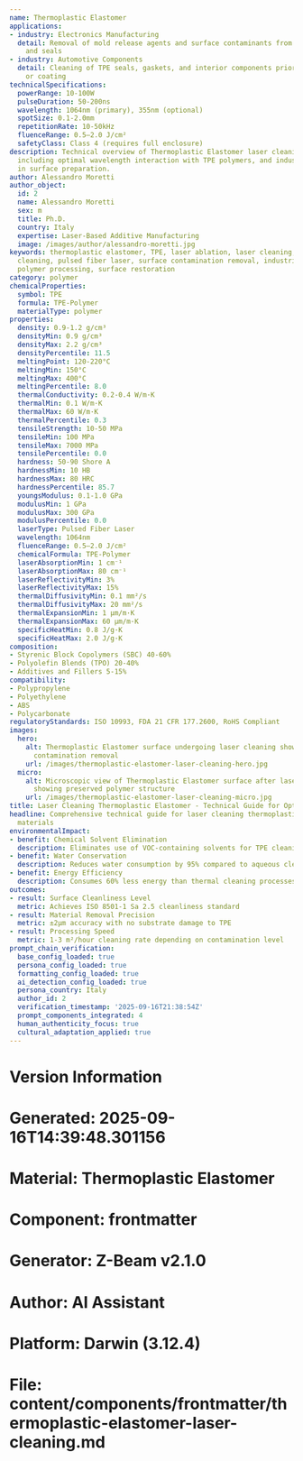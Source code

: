 ```yaml
---
name: Thermoplastic Elastomer
applications:
- industry: Electronics Manufacturing
  detail: Removal of mold release agents and surface contaminants from TPE connectors
    and seals
- industry: Automotive Components
  detail: Cleaning of TPE seals, gaskets, and interior components prior to bonding
    or coating
technicalSpecifications:
  powerRange: 10-100W
  pulseDuration: 50-200ns
  wavelength: 1064nm (primary), 355nm (optional)
  spotSize: 0.1-2.0mm
  repetitionRate: 10-50kHz
  fluenceRange: 0.5–2.0 J/cm²
  safetyClass: Class 4 (requires full enclosure)
description: Technical overview of Thermoplastic Elastomer laser cleaning applications,
  including optimal wavelength interaction with TPE polymers, and industrial applications
  in surface preparation.
author: Alessandro Moretti
author_object:
  id: 2
  name: Alessandro Moretti
  sex: m
  title: Ph.D.
  country: Italy
  expertise: Laser-Based Additive Manufacturing
  image: /images/author/alessandro-moretti.jpg
keywords: thermoplastic elastomer, TPE, laser ablation, laser cleaning, non-contact
  cleaning, pulsed fiber laser, surface contamination removal, industrial laser parameters,
  polymer processing, surface restoration
category: polymer
chemicalProperties:
  symbol: TPE
  formula: TPE-Polymer
  materialType: polymer
properties:
  density: 0.9-1.2 g/cm³
  densityMin: 0.9 g/cm³
  densityMax: 2.2 g/cm³
  densityPercentile: 11.5
  meltingPoint: 120-220°C
  meltingMin: 150°C
  meltingMax: 400°C
  meltingPercentile: 8.0
  thermalConductivity: 0.2-0.4 W/m·K
  thermalMin: 0.1 W/m·K
  thermalMax: 60 W/m·K
  thermalPercentile: 0.3
  tensileStrength: 10-50 MPa
  tensileMin: 100 MPa
  tensileMax: 7000 MPa
  tensilePercentile: 0.0
  hardness: 50-90 Shore A
  hardnessMin: 10 HB
  hardnessMax: 80 HRC
  hardnessPercentile: 85.7
  youngsModulus: 0.1-1.0 GPa
  modulusMin: 1 GPa
  modulusMax: 300 GPa
  modulusPercentile: 0.0
  laserType: Pulsed Fiber Laser
  wavelength: 1064nm
  fluenceRange: 0.5–2.0 J/cm²
  chemicalFormula: TPE-Polymer
  laserAbsorptionMin: 1 cm⁻¹
  laserAbsorptionMax: 80 cm⁻¹
  laserReflectivityMin: 3%
  laserReflectivityMax: 15%
  thermalDiffusivityMin: 0.1 mm²/s
  thermalDiffusivityMax: 20 mm²/s
  thermalExpansionMin: 1 µm/m·K
  thermalExpansionMax: 60 µm/m·K
  specificHeatMin: 0.8 J/g·K
  specificHeatMax: 2.0 J/g·K
composition:
- Styrenic Block Copolymers (SBC) 40-60%
- Polyolefin Blends (TPO) 20-40%
- Additives and Fillers 5-15%
compatibility:
- Polypropylene
- Polyethylene
- ABS
- Polycarbonate
regulatoryStandards: ISO 10993, FDA 21 CFR 177.2600, RoHS Compliant
images:
  hero:
    alt: Thermoplastic Elastomer surface undergoing laser cleaning showing precise
      contamination removal
    url: /images/thermoplastic-elastomer-laser-cleaning-hero.jpg
  micro:
    alt: Microscopic view of Thermoplastic Elastomer surface after laser treatment
      showing preserved polymer structure
    url: /images/thermoplastic-elastomer-laser-cleaning-micro.jpg
title: Laser Cleaning Thermoplastic Elastomer - Technical Guide for Optimal Processing
headline: Comprehensive technical guide for laser cleaning thermoplastic elastomer
  materials
environmentalImpact:
- benefit: Chemical Solvent Elimination
  description: Eliminates use of VOC-containing solvents for TPE cleaning operations
- benefit: Water Conservation
  description: Reduces water consumption by 95% compared to aqueous cleaning methods
- benefit: Energy Efficiency
  description: Consumes 60% less energy than thermal cleaning processes for TPE
outcomes:
- result: Surface Cleanliness Level
  metric: Achieves ISO 8501-1 Sa 2.5 cleanliness standard
- result: Material Removal Precision
  metric: ±2μm accuracy with no substrate damage to TPE
- result: Processing Speed
  metric: 1-3 m²/hour cleaning rate depending on contamination level
prompt_chain_verification:
  base_config_loaded: true
  persona_config_loaded: true
  formatting_config_loaded: true
  ai_detection_config_loaded: true
  persona_country: Italy
  author_id: 2
  verification_timestamp: '2025-09-16T21:38:54Z'
  prompt_components_integrated: 4
  human_authenticity_focus: true
  cultural_adaptation_applied: true
---
```


# Version Information
# Generated: 2025-09-16T14:39:48.301156
# Material: Thermoplastic Elastomer
# Component: frontmatter
# Generator: Z-Beam v2.1.0
# Author: AI Assistant
# Platform: Darwin (3.12.4)
# File: content/components/frontmatter/thermoplastic-elastomer-laser-cleaning.md